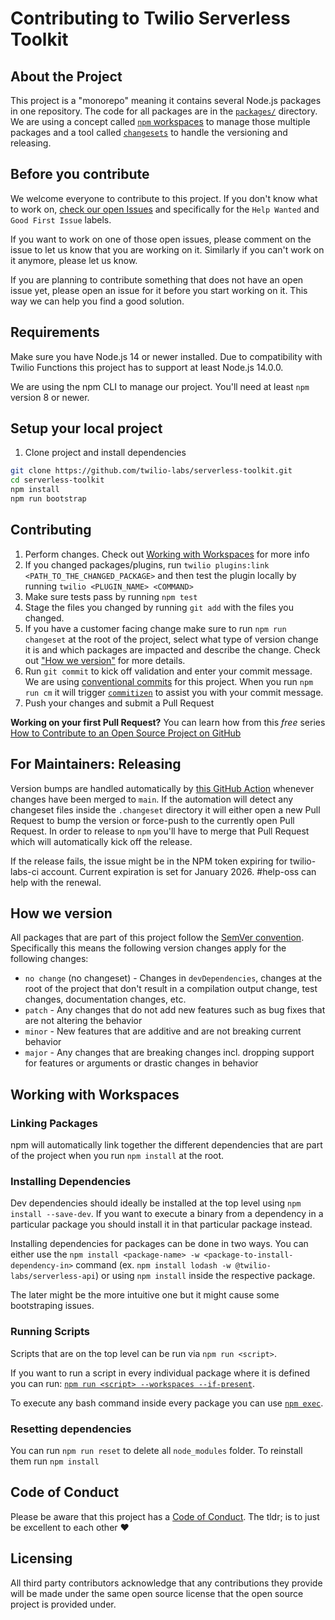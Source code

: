 # Contributing to Twilio Serverless Toolkit

## About the Project

This project is a "monorepo" meaning it contains several Node.js packages in one repository. The code for all packages are in the [`packages/`](../packages) directory. We are using a concept called [`npm` workspaces](https://docs.npmjs.com/cli/v8/using-npm/workspaces) to manage those multiple packages and a tool called [`changesets`](https://github.com/changesets/changesets) to handle the versioning and releasing.

## Before you contribute

We welcome everyone to contribute to this project. If you don't know what to work on, [check our open Issues](https://github.com/twilio-labs/serverless-toolkit/issues) and specifically for the `Help Wanted` and `Good First Issue` labels.

If you want to work on one of those open issues, please comment on the issue to let us know that you are working on it. Similarly if you can't work on it anymore, please let us know.

If you are planning to contribute something that does not have an open issue yet, please open an issue for it before you start working on it. This way we can help you find a good solution.

## Requirements

Make sure you have Node.js 14 or newer installed. Due to compatibility with Twilio
Functions this project has to support at least Node.js 14.0.0.

We are using the npm CLI to manage our project. You'll need at least `npm` version 8 or newer.

## Setup your local project

1. Clone project and install dependencies

```bash
git clone https://github.com/twilio-labs/serverless-toolkit.git
cd serverless-toolkit
npm install
npm run bootstrap
```

## Contributing

1. Perform changes. Check out [Working with Workspaces](#working-with-workspaces) for more info
2. If you changed packages/plugins, run `twilio plugins:link <PATH_TO_THE_CHANGED_PACKAGE>` and then test the plugin locally by running `twilio <PLUGIN_NAME> <COMMAND>`
2. Make sure tests pass by running `npm test`
3. Stage the files you changed by running `git add` with the files you changed.
4. If you have a customer facing change make sure to run `npm run changeset` at the root of the project, select what type of version change it is and which packages are impacted and describe the change. Check out ["How we version"](#how-we-version) for more details.
5. Run `git commit` to kick off validation and enter your commit message. We are using [conventional commits](https://www.conventionalcommits.org/en/) for this project. When you run `npm run cm` it will trigger [`commitizen`](https://npm.im/commitizen) to assist you with your commit message.
6. Push your changes and submit a Pull Request

**Working on your first Pull Request?** You can learn how from this _free_ series [How to Contribute to an Open Source Project on GitHub](https://egghead.io/series/how-to-contribute-to-an-open-source-project-on-github)

## For Maintainers: Releasing

Version bumps are handled automatically by [this GitHub Action](../.github/workflows/on-merge-main.yml) whenever changes have been merged to `main`. If the automation will detect any changeset files inside the `.changeset` directory it will either open a new Pull Request to bump the version or force-push to the currently open Pull Request. In order to release to `npm` you'll have to merge that Pull Request which will automatically kick off the release.

If the release fails, the issue might be in the NPM token expiring for twilio-labs-ci account. Current expiration is set for January 2026. #help-oss can help with the renewal.

## How we version

All packages that are part of this project follow the [SemVer convention](https://semver.org/). Specifically this means the following version changes apply for the following changes:
- `no change` (no changeset) - Changes in `devDependencies`, changes at the root of the project that don't result in a compilation output change, test changes, documentation changes, etc.
- `patch` - Any changes that do not add new features such as bug fixes that are not altering the behavior
- `minor` - New features that are additive and are not breaking current behavior
- `major` - Any changes that are breaking changes incl. dropping support for features or arguments or drastic changes in behavior

## Working with Workspaces

### Linking Packages

npm will automatically link together the different dependencies that are part of the project when you run `npm install` at the root.

### Installing Dependencies

Dev dependencies should ideally be installed at the top level using `npm install --save-dev`. If you want to execute a binary from a dependency in a particular package you should install it in that particular package instead.

Installing dependencies for packages can be done in two ways. You can either use the `npm install <package-name> -w <package-to-install-dependency-in>` command (ex. `npm install lodash -w @twilio-labs/serverless-api`) or using `npm install` inside the respective package.

The later might be the more intuitive one but it might cause some bootstraping issues.

### Running Scripts

Scripts that are on the top level can be run via `npm run <script>`.

If you want to run a script in every individual package where it is defined you can run: [`npm run <script> --workspaces --if-present`](https://docs.npmjs.com/cli/v8/using-npm/workspaces?v=true#running-commands-in-the-context-of-workspaces).

To execute any bash command inside every package you can use [`npm exec`](https://docs.npmjs.com/cli/v8/commands/npm-exec).

### Resetting dependencies

You can run `npm run reset` to delete all `node_modules` folder. To reinstall them run `npm install`

## Code of Conduct

Please be aware that this project has a [Code of Conduct](https://github.com/twilio-labs/.github/blob/main/CODE_OF_CONDUCT.md). The tldr; is to just be excellent to each other ❤️

## Licensing

All third party contributors acknowledge that any contributions they provide will be made under the same open source license that the open source project is provided under.
